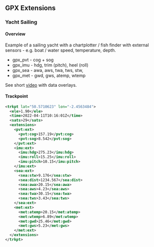 ## GPX Extensions

### Yacht Sailing

#### Overview

Example of a sailing yacht with a chartplotter / fish finder with external sensors - e.g. boat / water speed, temperature, depth.

- gpx_pvt - cog + sog
- gpx_imu - hdg, trim (pitch), heel (roll)
- gpx_sea - awa, aws, twa, tws, stw, 
- gpx_met - gwd, gws, atemp, wtemp

See short [video](https://www.youtube.com/watch?v=14TYwonISH0) with data overlays.



#### Trackpoint

```xml
<trkpt lat="50.5710623" lon="-2.4563484">
  <ele>1.90</ele>
  <time>2022-04-11T10:16:01Z</time>
  <sats>29</sats>
  <extensions>
    <pvt:ext>
      <pvt:cog>157.19</pvt:cog>
      <pvt:sog>8.542</pvt:sog>
    </pvt:ext>
    <imu:ext>
      <imu:hdg>275.23</imu:hdg>
      <imu:roll>15.25</imu:roll>
      <imu:pitch>10.15</imu:pitch>
    </imu:ext>
    <sea:ext>
      <sea:stw>9.176</sea:stw>
      <sea:dist>1234.567</sea:dist>
      <sea:awa>20.15</sea:awa>
      <sea:aws>4.23</sea:aws>
      <sea:twa>30.15</sea:twa>
      <sea:tws>3.43</sea:tws>
    </sea:ext>
    <met:ext>
      <met:atemp>20.15</met:atemp>
      <met:wtemp>6.89</met:wtemp>
      <met:gwd>25.46</met:gwd>
      <met:gws>5.23</met:gws>
    </met:ext>
  </extensions>
</trkpt>
```

